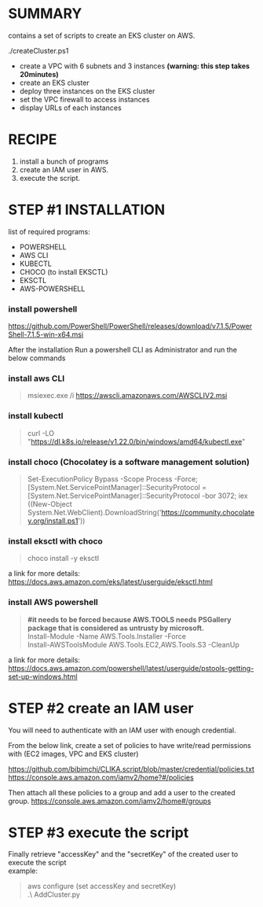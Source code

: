 # SUMMARY
contains a set of scripts to create an EKS cluster on AWS.

./createCluster.ps1
- create a VPC with 6 subnets and 3 instances **(warning: this step takes 20minutes)**
- create an EKS cluster
- deploy three instances on the EKS cluster
- set the VPC firewall to access instances
- display URLs of each instances

# RECIPE
1. install a bunch of programs
2. create an IAM user in AWS.
2. execute the script.

# STEP #1 INSTALLATION
list of required programs:
- POWERSHELL
- AWS CLI
- KUBECTL
- CHOCO (to install EKSCTL)
- EKSCTL
- AWS-POWERSHELL

### install powershell
https://github.com/PowerShell/PowerShell/releases/download/v7.1.5/PowerShell-7.1.5-win-x64.msi

After the installation
Run a powershell CLI as Administrator and run the below commands

### install aws CLI
>msiexec.exe /i https://awscli.amazonaws.com/AWSCLIV2.msi

### install kubectl
>curl -LO "https://dl.k8s.io/release/v1.22.0/bin/windows/amd64/kubectl.exe"

### install choco (Chocolatey is a software management solution)
>Set-ExecutionPolicy Bypass -Scope Process -Force; [System.Net.ServicePointManager]::SecurityProtocol = [System.Net.ServicePointManager]::SecurityProtocol -bor 3072; iex ((New-Object System.Net.WebClient).DownloadString('https://community.chocolatey.org/install.ps1'))


### install eksctl with choco
>choco install -y eksctl

a link for more details: https://docs.aws.amazon.com/eks/latest/userguide/eksctl.html

### install AWS powershell
>**#it needs to be forced because AWS.TOOLS needs PSGallery package that is considered as untrusty by microsoft.** <br />
>Install-Module -Name AWS.Tools.Installer -Force  <br />
>Install-AWSToolsModule AWS.Tools.EC2,AWS.Tools.S3 -CleanUp  <br />

a link for more details: https://docs.aws.amazon.com/powershell/latest/userguide/pstools-getting-set-up-windows.html

# STEP #2 create an IAM user
You will need to authenticate with an IAM user with enough credential.

From the below link, create a set of policies to have write/read permissions with (EC2 images, VPC and EKS cluster)

https://github.com/bibimchi/CLIKA.script/blob/master/credential/policies.txt
https://console.aws.amazon.com/iamv2/home?#/policies

Then attach all these policies to a group and  add a user to the created group.
https://console.aws.amazon.com/iamv2/home#/groups

# STEP #3 execute the script
Finally retrieve "accessKey" and the "secretKey" of the created user to execute the script</br>
example: </br>
> aws configure (set accessKey and secretKey)</br>
>.\ AddCluster.py</br>